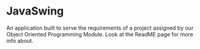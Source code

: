 # JavaSwing
An application built to serve the requirements of a project assigned by our Object Oriented Programming Module.
Look at the ReadME page for more info about.
